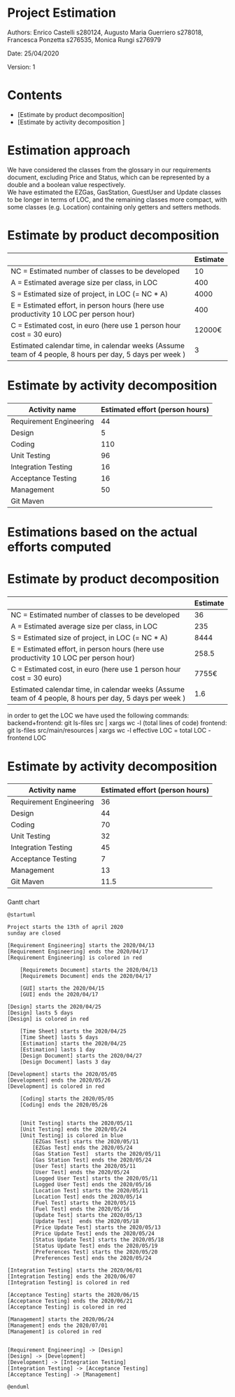 # Project Estimation  

Authors: Enrico Castelli s280124, Augusto Maria Guerriero s278018, Francesca Ponzetta s276535, Monica Rungi s276979

Date: 25/04/2020

Version: 1

# Contents



- [Estimate by product decomposition]
- [Estimate by activity decomposition ]



# Estimation approach

We have considered the classes from the glossary in our requirements document, excluding Price and Status, which can be represented by a double and a boolean value respectively.  
We have estimated the EZGas, GasStation, GuestUser and Update classes to be longer in terms of LOC, and the remaining classes more compact, with some classes (e.g. Location) containing only getters and setters methods.  

# Estimate by product decomposition



###

|             | Estimate                        |             
| ----------- | ------------------------------- |  
| NC =  Estimated number of classes to be developed   | 10 |             
|  A = Estimated average size per class, in LOC       | 400 |
| S = Estimated size of project, in LOC (= NC * A) | 4000 |
| E = Estimated effort, in person hours (here use productivity 10 LOC per person hour)  | 400 |   
| C = Estimated cost, in euro (here use 1 person hour cost = 30 euro) | 12000€ |
| Estimated calendar time, in calendar weeks (Assume team of 4 people, 8 hours per day, 5 days per week ) | 3 |               


# Estimate by activity decomposition



###

|         Activity name    | Estimated effort (person hours)   |             
| ----------- | ------------------------------- |
|Requirement Engineering |44 |
|Design |5 |
|Coding |110 |
|Unit Testing |96 |
|Integration Testing |16 |
|Acceptance Testing |16 |
|Management |50 |
|Git Maven | |


# Estimations based on the actual efforts computed

# Estimate by product decomposition



###

|             | Estimate                        |             
| ----------- | ------------------------------- |  
| NC =  Estimated number of classes to be developed   | 36 |             
|  A = Estimated average size per class, in LOC       |235 |
| S = Estimated size of project, in LOC (= NC * A) | 8444 |
| E = Estimated effort, in person hours (here use productivity 10 LOC per person hour)  | 258.5 |   
| C = Estimated cost, in euro (here use 1 person hour cost = 30 euro) | 7755€ |
| Estimated calendar time, in calendar weeks (Assume team of 4 people, 8 hours per day, 5 days per week ) | 1.6 |               

in order to get the LOC we have used the following commands:
backend+frontend: git ls-files src | xargs wc -l (total lines of code)
frontend:  git ls-files src/main/resources | xargs wc -l 
effective LOC = total LOC - frontend LOC

# Estimate by activity decomposition

###

|         Activity name    | Estimated effort (person hours)   |             
| ----------- | ------------------------------- |
|Requirement Engineering |36 |
|Design |44 |
|Coding |70 |
|Unit Testing |32|
|Integration Testing |45 |
|Acceptance Testing |7 |
|Management |13 |
|Git Maven | 11.5 |



###

Gantt chart
```plantuml
@startuml

Project starts the 13th of april 2020
sunday are closed

[Requirement Engineering] starts the 2020/04/13
[Requirement Engineering] ends the 2020/04/17
[Requirement Engineering] is colored in red

    [Requiremets Document] starts the 2020/04/13
    [Requiremets Document] ends the 2020/04/17

    [GUI] starts the 2020/04/15
    [GUI] ends the 2020/04/17

[Design] starts the 2020/04/25
[Design] lasts 5 days
[Design] is colored in red

    [Time Sheet] starts the 2020/04/25
    [Time Sheet] lasts 5 days
    [Estimation] starts the 2020/04/25
    [Estimation] lasts 1 day
    [Design Document] starts the 2020/04/27
    [Design Document] lasts 3 day

[Development] starts the 2020/05/05
[Development] ends the 2020/05/26
[Development] is colored in red

    [Coding] starts the 2020/05/05
    [Coding] ends the 2020/05/26


    [Unit Testing] starts the 2020/05/11
    [Unit Testing] ends the 2020/05/24
    [Unit Testing] is colored in blue
        [EZGas Test] starts the 2020/05/11
        [EZGas Test] ends the 2020/05/24
        [Gas Station Test]  starts the 2020/05/11
        [Gas Station Test] ends the 2020/05/24
        [User Test] starts the 2020/05/11
        [User Test] ends the 2020/05/24
        [Logged User Test] starts the 2020/05/11
        [Logged User Test] ends the 2020/05/16
        [Location Test] starts the 2020/05/11
        [Location Test] ends the 2020/05/14
        [Fuel Test] starts the 2020/05/15
        [Fuel Test] ends the 2020/05/16
        [Update Test] starts the 2020/05/13
        [Update Test]  ends the 2020/05/18
        [Price Update Test] starts the 2020/05/13
        [Price Update Test] ends the 2020/05/24
        [Status Update Test] starts the 2020/05/18
        [Status Update Test] ends the 2020/05/19
        [Preferences Test] starts the 2020/05/20
        [Preferences Test] ends the 2020/05/24

[Integration Testing] starts the 2020/06/01
[Integration Testing] ends the 2020/06/07
[Integration Testing] is colored in red

[Acceptance Testing] starts the 2020/06/15
[Acceptance Testing] ends the 2020/06/21
[Acceptance Testing] is colored in red

[Management] starts the 2020/06/24
[Management] ends the 2020/07/01
[Management] is colored in red


[Requirement Engineering] -> [Design]
[Design] -> [Development]
[Development] -> [Integration Testing]
[Integration Testing] -> [Acceptance Testing]
[Acceptance Testing] -> [Management]

@enduml
```
